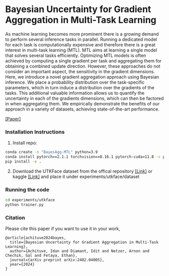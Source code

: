 # Bayesian Uncertainty for Gradient Aggregation in Multi-Task Learning
As machine learning becomes more prominent there is a growing demand to perform several inference tasks in parallel. Running a dedicated model for each task is computationally expensive and therefore there is a great interest in multi-task learning (MTL). MTL aims at learning a single model that solves several tasks efficiently. Optimizing MTL models is often achieved by computing a single gradient per task and aggregating them for obtaining a combined update direction. However, these approaches do not consider an important aspect, the sensitivity in the gradient dimensions. Here, we introduce a novel gradient aggregation approach using Bayesian inference. We place a probability distribution over the task-specific parameters, which in turn induce a distribution over the gradients of the tasks. This additional valuable information allows us to quantify the uncertainty in each of the gradients dimensions, which can then be factored in when aggregating them. We empirically demonstrate the benefits of our approach in a variety of datasets, achieving state-of-the-art performance.

[[Paper]](TBD)

### Installation Instructions
1. Install repo:
```bash
conda create -n "BayesAgg-MTL" python=3.9
conda install pytorch==2.1.1 torchvision==0.16.1 pytorch-cuda=11.8 -c pytorch -c nvidia
pip install -e .
```

2. Download the UTKFace dataset from the offical repository [[Link]](https://susanqq.github.io/UTKFace/) or kaggle [[Link]](https://www.kaggle.com/datasets/jangedoo/utkface-new) and place it under experiments/utkface/dataset

### Running the code
```bash
cd experiments/utkface
python trainer.py
```

### Citation
Please cite this paper if you want to use it in your work,
```
@article{achituve2024bayes,
  title={Bayesian Uncertainty for Gradient Aggregation in Multi-Task Learning},
  author={Achituve, Idan and Diamant, Idit and Netzer, Arnon and Chechik, Gal and Fetaya, Ethan},
  journal={arXiv preprint arXiv:2402.04005},
  year={2024}
}
```
